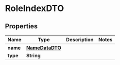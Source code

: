 

# RoleIndexDTO


## Properties

| Name | Type | Description | Notes |
|------------ | ------------- | ------------- | -------------|
|**name** | [**NameDataDTO**](NameDataDTO.md) |  |  |
|**type** | **String** |  |  |



